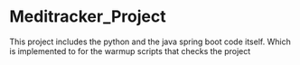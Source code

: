 # Meditracker_Project
This project includes the python and the java spring boot code itself. Which is implemented to for the warmup scripts that checks the project
